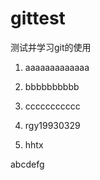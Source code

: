 # gittest
测试并学习git的使用

1. aaaaaaaaaaaaa

2. bbbbbbbbbb

3. ccccccccccc

4. rgy19930329

5. hhtx

abcdefg